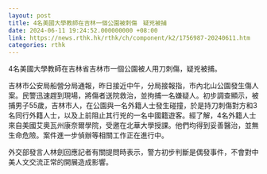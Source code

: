 ```yaml
---
layout: post
title: 4名美國大學教師在吉林一個公園被刺傷　疑兇被捕
date: 2024-06-11 19:24:52.000000000 +08:00
link: https://news.rthk.hk/rthk/ch/component/k2/1756987-20240611.htm
categories: rthk
---
```


4名美國大學教師在吉林省吉林市一個公園被人用刀刺傷，疑兇被捕。

吉林市公安局船營分局通報，昨日接近中午，分局接報指，市內北山公園發生傷人案。民警迅速趕到現場，將傷者送院救治，並拘捕一名嫌疑人。初步調查顯示，被捕男子55歲，吉林市人，在公園與一名外籍人士發生碰撞，於是持刀刺傷對方和3名同行外籍人士，以及上前阻止其行兇的一名中國籍遊客。經了解，4名外籍人士來自美國艾奧瓦州康奈爾學院，受邀在北華大學授課。他們均得到妥善醫治，並無生命危險。案件進一步偵辦等相關工作正在進行中。 

外交部發言人林劍回應記者有關提問時表示，警方初步判斷是偶發事件，不會對中美人文交流正常的開展造成影響。
